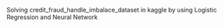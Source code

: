 Solving credit_fraud_handle_imbalace_dataset in kaggle by using Logistic Regression and Neural Network
